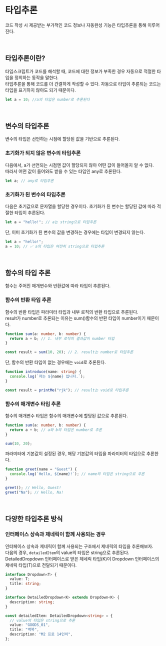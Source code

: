 # 타입추론

코드 작성 시 제공받는 부가적인 코드 정보나 자동완성 기능은 타입추론을 통해 이루어진다.

<br/>

## 타입추론이란?

타입스크립트가 코드를 해석할 때, 코드에 대한 정보가 부족한 경우 자동으로 적절한 타입을 정의하는 동작을 말한다.<br/>
타입추론을 통해 코드를 더 간결하게 작성할 수 있다. 자동으로 타입이 추론되는 코드는 타입을 표기하지 않아도 되기 때문이다.

```typescript
let a = 10; //a의 타입은 number로 추론된다
```

<br/>

## 변수의 타입추론

변수의 타입은 선언하는 시점에 할당된 값을 기반으로 추론된다.

### 초기화가 되지 않은 변수의 타입추론

다음에서, a가 선언되는 시점엔 값이 할당되지 않아 어떤 값이 들어올지 알 수 없다.<br/>
따라서 어떤 값이 들어와도 받을 수 있는 타입인 any로 추론된다.

```typescript
let a; // any로 타입추론
```

### 초기화가 된 변수의 타입추론

다음은 초기값으로 문자열을 할당한 경우이다. 초기화가 된 변수는 할당된 값에 따라 적절한 타입이 추론된다.

```typescript
let a = "hello!"; // a는 string으로 타입추론
```

단, 이미 초기화가 된 변수의 값을 변경하는 경우에는 타입이 변경되지 않는다.

```typescript
let a = "hello!";
a = 10; // ✅ a의 타입은 여전히 string으로 타입추론
```

<br/>

## 함수의 타입 추론

함수는 주어진 매개변수와 반환값에 따라 타입이 추론된다.

### 함수의 반환 타입 추론

함수의 반환 타입은 파라미터 타입과 내부 로직의 반환 타입으로 추론된다.<br/>
result가 number로 추론되는 이유는 sum()함수의 반환 타입이 number이기 때문이다.

```typescript
function sum(a: number, b: number) {
  return a + b; // 1. 내부 로직의 결과값이 number 타입
}

const result = sum(10, 20); // 2. result는 number로 타입추론
```

단, 함수의 반환 타입이 없는 경우에는 `void`로 추론된다.

```typescript
function introduce(name: string) {
  console.log(`저는 ${name} 입니다.`);
}

const result = printMe("rjk"); // result는 void로 타입추론
```

### 함수의 매개변수 타입 추론

함수의 매개변수 타입은 함수의 매개변수에 할당된 값으로 추론된다.

```typescript
function sum(a: number, b: number) {
  return a + b; // a와 b의 타입은 number로 추론
}

sum(10, 20);
```

파라미터에 기본값이 설정된 경우, 해당 기본값의 타입을 파라미터의 타입으로 추론한다.

```typescript
function greet(name = "Guest") {
  console.log(`Hello, ${name}!`); // name의 타입은 string으로 추론
}

greet(); // Hello, Guest!
greet("Na"); // Hello, Na!
```

<br/>

## 다양한 타입추론 방식

### 인터페이스 상속과 제네릭이 함께 사용되는 경우

인터페이스 상속과 제네릭이 함께 사용되는 구조에서 제네릭의 타입을 추론해보자.<br/>
다음의 경우, `detailedItem`의 value의 타입은 string으로 추론된다. DetailedDropdown 인터페이스로 받은 제네릭 타입(K)이 Dropdown 인터페이스의 제네릭 타입(T)으로 전달되기 때문이다.

```typescript
interface Dropdown<T> {
  value: T;
  title: string;
}

interface DetailedDropdown<K> extends Dropdown<K> {
  description: string;
}

const detailedItem: DetailedDropdown<string> = {
  // value의 타입은 string으로 추론
  value: "GOODS_01",
  title: "맥북",
  description: "M2 프로 14인치",
};
```
